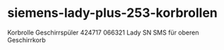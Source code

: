 # siemens-lady-plus-253-korbrollen
Korbrolle Geschirrspüler 424717 066321 Lady SN SMS für oberen Geschirrkorb
